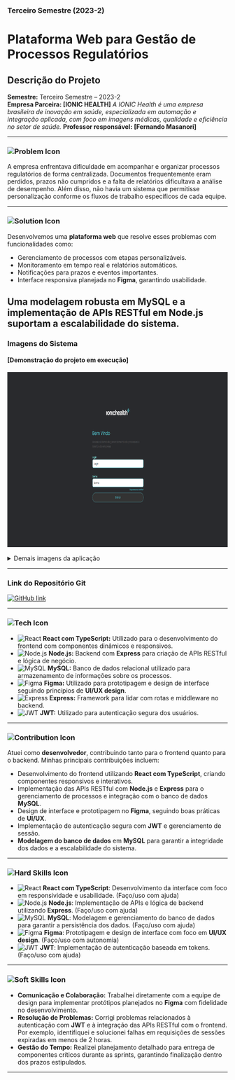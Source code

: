 ### Terceiro Semestre (2023-2)

# Plataforma Web para Gestão de Processos Regulatórios

## Descrição do Projeto
**Semestre:** Terceiro Semestre – 2023-2  
**Empresa Parceira: [IONIC HEALTH]** 
_A IONIC Health é uma empresa brasileira de inovação em saúde, especializada em automação e integração aplicada, com foco em imagens médicas, qualidade e eficiência no setor de saúde._
**Professor responsável:** **[Fernando Masanori]**

---

### ![Problem Icon](https://img.shields.io/badge/-Problema-E74C3C?style=flat&logo=issue-tracking&logoColor=white)

A empresa enfrentava dificuldade em acompanhar e organizar processos regulatórios de forma centralizada. Documentos frequentemente eram perdidos, prazos não cumpridos e a falta de relatórios dificultava a análise de desempenho. Além disso, não havia um sistema que permitisse personalização conforme os fluxos de trabalho específicos de cada equipe.

---

### ![Solution Icon](https://img.shields.io/badge/-Solução-27AE60?style=flat&logo=solution&logoColor=white)

Desenvolvemos uma **plataforma web** que resolve esses problemas com funcionalidades como:

- Gerenciamento de processos com etapas personalizáveis.
- Monitoramento em tempo real e relatórios automáticos.
- Notificações para prazos e eventos importantes.
- Interface responsiva planejada no **Figma**, garantindo usabilidade.

Uma modelagem robusta em **MySQL** e a implementação de APIs RESTful em **Node.js** suportam a escalabilidade do sistema.
---

### **Imagens do Sistema**
#### **[Demonstração do projeto em execução]**

<p align="center">
  <img src="https://github.com/Equipe-FULLSTACK/API-3/raw/main/readme/home.png" alt="Página Principal" width="800" height="400">
  <br>
  <details>
    <summary> Demais imagens da aplicação </summary>
    <img src="https://github.com/Equipe-FULLSTACK/API-3/raw/main/readme/autentic.png" alt="Tela de Autenticação" width="800" height="400">
    <br>
    <img src="https://github.com/Equipe-FULLSTACK/API-3/raw/main/readme/processos.png" alt="Gerenciamento de Processos" width="800" height="400">
    <br>
    <img src="https://github.com/Equipe-FULLSTACK/API-3/raw/main/readme/task.png" alt="Tarefas" width="800" height="400">
    <br>
    <img src="https://github.com/Equipe-FULLSTACK/API-3/raw/main/readme/adminFinal.png" alt="Painel do Administrador" width="800" height="400">
  </details>
</p>

---

### **Link do Repositório Git**  
<a href="https://github.com/Equipe-FULLSTACK/API-3" target="_blank">
  <img src="https://img.shields.io/badge/GitHub-181717?logo=github&logoColor=white&style=flat-square" alt="GitHub link">
</a>

---

### ![Tech Icon](https://img.shields.io/badge/-Tecnologias%20Utilizadas-3498DB?style=flat&logo=stackshare&logoColor=white)

- ![React](https://img.shields.io/badge/-React-61DAFB?logo=react&logoColor=black&style=flat) **React com TypeScript:** Utilizado para o desenvolvimento do frontend com componentes dinâmicos e responsivos.
- ![Node.js](https://img.shields.io/badge/-Node.js-339933?logo=node.js&logoColor=white&style=flat) **Node.js:** Backend com **Express** para criação de APIs RESTful e lógica de negócio.
- ![MySQL](https://img.shields.io/badge/-MySQL-4479A1?logo=mysql&logoColor=white&style=flat) **MySQL:** Banco de dados relacional utilizado para armazenamento de informações sobre os processos.
- ![Figma](https://img.shields.io/badge/-Figma-F24E1E?logo=figma&logoColor=white&style=flat) **Figma:** Utilizado para prototipagem e design de interface seguindo princípios de **UI/UX design**.
- ![Express](https://img.shields.io/badge/-Express-000000?logo=express&logoColor=white&style=flat) **Express:** Framework para lidar com rotas e middleware no backend.
- ![JWT](https://img.shields.io/badge/-JWT-000000?logo=json-web-tokens&logoColor=white&style=flat) **JWT:** Utilizado para autenticação segura dos usuários.

---

### ![Contribution Icon](https://img.shields.io/badge/-Contribuições%20Pessoais-F39C12?style=flat&logo=contribution&logoColor=white)

Atuei como **desenvolvedor**, contribuindo tanto para o frontend quanto para o backend. Minhas principais contribuições incluem:

- Desenvolvimento do frontend utilizando **React com TypeScript**, criando componentes responsivos e interativos.
- Implementação das APIs RESTful com **Node.js** e **Express** para o gerenciamento de processos e integração com o banco de dados **MySQL**.
- Design de interface e prototipagem no **Figma**, seguindo boas práticas de **UI/UX**.
- Implementação de autenticação segura com **JWT** e gerenciamento de sessão.
- **Modelagem do banco de dados** em **MySQL** para garantir a integridade dos dados e a escalabilidade do sistema.

---

### ![Hard Skills Icon](https://img.shields.io/badge/-Hard%20Skills-2ECC71?style=flat&logo=skillshare&logoColor=white)

- ![React](https://img.shields.io/badge/-React-61DAFB?logo=react&logoColor=black&style=flat) **React com TypeScript**: Desenvolvimento da interface com foco em responsividade e usabilidade. (Faço/uso com ajuda)
- ![Node.js](https://img.shields.io/badge/-Node.js-339933?logo=node.js&logoColor=white&style=flat) **Node.js**: Implementação de APIs e lógica de backend utilizando **Express**. (Faço/uso com ajuda)
- ![MySQL](https://img.shields.io/badge/-MySQL-4479A1?logo=mysql&logoColor=white&style=flat) **MySQL**: Modelagem e gerenciamento do banco de dados para garantir a persistência dos dados. (Faço/uso com ajuda)
- ![Figma](https://img.shields.io/badge/-Figma-F24E1E?logo=figma&logoColor=white&style=flat) **Figma**: Prototipagem e design de interface com foco em **UI/UX design**. (Faço/uso com autonomia)
- ![JWT](https://img.shields.io/badge/-JWT-000000?logo=json-web-tokens&logoColor=white&style=flat) **JWT**: Implementação de autenticação baseada em tokens. (Faço/uso com ajuda)

---

### ![Soft Skills Icon](https://img.shields.io/badge/-Soft%20Skills-9B59B6?style=flat&logo=meetup&logoColor=white)

- **Comunicação e Colaboração:** Trabalhei diretamente com a equipe de design para implementar protótipos planejados no **Figma** com fidelidade no desenvolvimento.
- **Resolução de Problemas:** Corrigi problemas relacionados à autenticação com **JWT** e à integração das APIs RESTful com o frontend. Por exemplo, identifiquei e solucionei falhas em requisições de sessões expiradas em menos de 2 horas.
- **Gestão do Tempo:** Realizei planejamento detalhado para entrega de componentes críticos durante as sprints, garantindo finalização dentro dos prazos estipulados.

---

